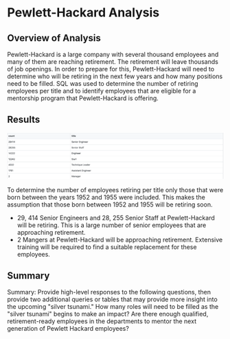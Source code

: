 # Pewlett-Hackard Analysis

## Overview of Analysis

Pewlett-Hackard is a large company with several thousand employees and many of them are reaching retirement. The retirement will leave thousands of job openings. In order to prepare for this, Pewlett-Hackard will need to determine who will be retiring in the next few years and how many positions need to be filled. SQL was used to determine the number of retiring employees per title and to identify employees that are eligible for a mentorship program that Pewlett-Hackard is offering. 

## Results

![retiring_titles](https://github.com/mdhugge/Pewlett-Hackard-Analysis/blob/main/Data/retiring_titles.png)

To determine the number of employees retiring per title only those that were born between the years 1952 and 1955 were included. This makes the assumption that those born between 1952 and 1955 will be retiring soon.

-	29, 414 Senior Engineers and 28, 255 Senior Staff at Pewlett-Hackard will be retiring. This is a large number of senior employees that are approaching retirement. 
-	2 Mangers at Pewlett-Hackard will be approaching retirement. Extensive training will be required to find a suitable replacement for these employees. 

## Summary

Summary: Provide high-level responses to the following questions, then provide two additional queries or tables that may provide more insight into the upcoming "silver tsunami."
How many roles will need to be filled as the "silver tsunami" begins to make an impact?
Are there enough qualified, retirement-ready employees in the departments to mentor the next generation of Pewlett Hackard employees?
